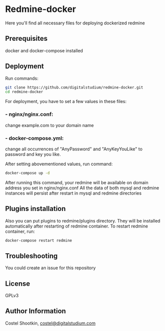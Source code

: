 # Redmine-docker

Here you'll find all necessary files for deploying dockerized redmine

Prerequisites
--------

docker and docker-compose installed

Deployment
-----

Run commands:
```bash
git clone https://github.com/digitalstudium/redmine-docker.git
cd redmine-docker
```

For deployment, you have to set a few values in these files:
### - nginx/nginx.conf:
change example.com to your domain name
### - docker-compose.yml:
change all occurrences of "AnyPassword" and "AnyKeyYouLike" to password and key you like.

After setting abovementioned values, run command:
```bash
docker-compose up -d
```
After running this command, your redmine will be available on domain address you set in nginx/nginx.conf
All the data of both mysql and redmine instances will persist after restart in mysql and redmine directories

Plugins installation
--------

Also you can put plugins to redmine/plugins directory.
They will be installed automatically after restarting of redmine container.
To restart redmine container, run:
```bash
docker-compose restart redmine
```

Troubleshooting
-------

You could create an issue for this repository


License
-------

GPLv3

Author Information
------------------

Costel Shootkin, costel@digitalstudium.com
